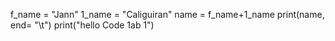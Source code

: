 f_name = "Jann"
1_name = "Caliguiran"
name = f_name+1_name
print(name, end= "\t")
print("hello Code 1ab 1")

